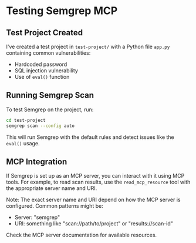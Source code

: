 # Testing Semgrep MCP

## Test Project Created

I've created a test project in `test-project/` with a Python file `app.py` containing common vulnerabilities:

- Hardcoded password
- SQL injection vulnerability
- Use of `eval()` function

## Running Semgrep Scan

To test Semgrep on the project, run:

```bash
cd test-project
semgrep scan --config auto
```

This will run Semgrep with the default rules and detect issues like the `eval()` usage.

## MCP Integration

If Semgrep is set up as an MCP server, you can interact with it using MCP tools. For example, to read scan results, use the `read_mcp_resource` tool with the appropriate server name and URI.

Note: The exact server name and URI depend on how the MCP server is configured. Common patterns might be:
- Server: "semgrep"
- URI: something like "scan://path/to/project" or "results://scan-id"

Check the MCP server documentation for available resources.

